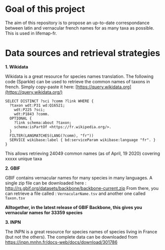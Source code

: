 
# Goal of this project
The aim of this repository is to propose an up-to-date correspondance between latin and vernacular french names for as many taxa as possible. This is used in lifemap-fr. 


# Data sources and retrieval strategies
**1. Wikidata**


Wikidata is a great resource for species names translation. The following code (Sparkle) can be used to retrieve the common names of taxons in french. Simply copy-paste it here: [https://query.wikidata.org](https://query.wikidata.org/) 
```
SELECT DISTINCT ?sci ?comm ?link WHERE {
  ?taxon wdt:P31 wd:Q16521;
    wdt:P225 ?sci;
    wdt:P1843 ?comm.
  OPTIONAL {
    ?link schema:about ?taxon;
    schema:isPartOf <https://fr.wikipedia.org/>.
  }
  FILTER(LANGMATCHES(LANG(?comm), "fr"))
  SERVICE wikibase:label { bd:serviceParam wikibase:language "fr". }
} 
```
This allows retrieving 24049 common names (as of April, 19 2020) covering xxxxx unique taxa	

**2. GBIF**


GBIF contains vernacular names for many species in many languages. A single zip file can be downloaded here : 
http://rs.gbif.org/datasets/backbone/backbone-current.zip
From there, you can retrieve a file called : 
`VernacularName.tsv`
and another one called 
`Taxon.tsv`

**Alltogether, in the latest release of GBIF Backbone, this gives you vernacular names for 33359 species**




**3. INPN**


The INPN is a great resource for species names of species living in France (but not the others). The complete data can be downloaded from https://inpn.mnhn.fr/docs-web/docs/download/301786




